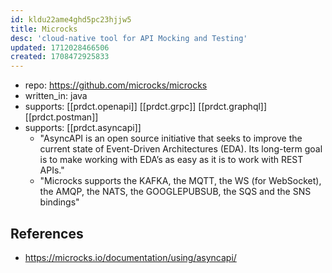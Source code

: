 ```yaml
---
id: kldu22ame4ghd5pc23hjjw5
title: Microcks
desc: 'cloud-native tool for API Mocking and Testing'
updated: 1712028466506
created: 1708472925833
---
```


- repo: https://github.com/microcks/microcks
- written_in: java
- supports: [[prdct.openapi]] [[prdct.grpc]] [[prdct.graphql]] [[prdct.postman]] 
- supports: [[prdct.asyncapi]] 
  - "AsyncAPI is an open source initiative that seeks to improve the current state of Event-Driven Architectures (EDA). Its long-term goal is to make working with EDA’s as easy as it is to work with REST APIs."
  - "Microcks supports the KAFKA, the MQTT, the WS (for WebSocket), the AMQP, the NATS, the GOOGLEPUBSUB, the SQS and the SNS bindings"

## References

- https://microcks.io/documentation/using/asyncapi/